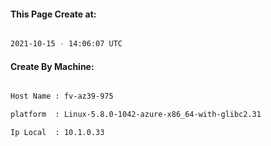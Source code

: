 
   
#### This Page Create at:

```bash

2021-10-15 - 14:06:07 UTC

```

#### Create By Machine:

```bash

Host Name : fv-az39-975

platform  : Linux-5.8.0-1042-azure-x86_64-with-glibc2.31

Ip Local  : 10.1.0.33

```

